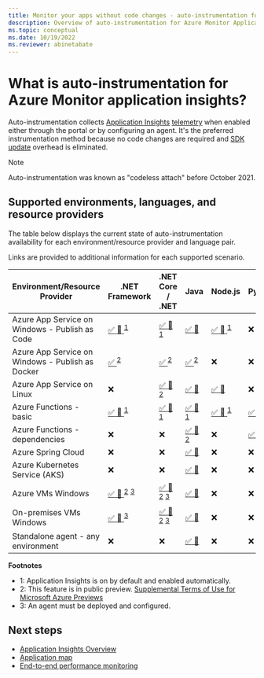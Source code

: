 ```yaml
---
title: Monitor your apps without code changes - auto-instrumentation for Azure Monitor Application Insights | Microsoft Docs
description: Overview of auto-instrumentation for Azure Monitor Application Insights - codeless application performance management
ms.topic: conceptual
ms.date: 10/19/2022
ms.reviewer: abinetabate
---
```


# What is auto-instrumentation for Azure Monitor application insights?

Auto-instrumentation collects [Application Insights](app-insights-overview.md) [telemetry](data-model.md) when enabled either through the portal or by configuring an agent. It's the preferred instrumentation method because no code changes are required and [SDK update](sdk-support-guidance.md) overhead is eliminated.

> [!NOTE] 
> Auto-instrumentation was known as "codeless attach" before October 2021.

## Supported environments, languages, and resource providers

The table below displays the current state of auto-instrumentation availability for each environment/resource provider and language pair.

Links are provided to additional information for each supported scenario.

|Environment/Resource Provider                    | .NET Framework                                                                                                                                 | .NET Core / .NET                                                                                                                                      | Java                                                                                                                                           | Node.js                                                                       | Python                                                                                       |
|-------------------------------------------------|------------------------------------------------------------------------------------------------------------------------------------------------|------------------------------------------------------------------------------------------------------------------------------------------------|------------------------------------------------------------------------------------------------------------------------------------------------|-------------------------------------------------------------------------------|----------------------------------------------------------------------------------------------|
|Azure App Service on Windows - Publish as Code   | [ :white_check_mark: :link: ](azure-web-apps-net.md) <sup>[1](#OnBD)</sup>                                                                          | [ :white_check_mark: :link: ](azure-web-apps-net-core.md) <sup>[1](#OnBD)</sup>                                                                    | [ :white_check_mark: :link: ](azure-web-apps-java.md)                                                                                              | [ :white_check_mark: :link: ](azure-web-apps-nodejs.md) <sup>[1](#OnBD)</sup>  | :x:                                                                                          |
|Azure App Service on Windows - Publish as Docker | [ :white_check_mark: ](https://azure.github.io/AppService/2022/04/11/windows-containers-app-insights-preview.html) <sup>[2](#Preview)</sup> | [ :white_check_mark: ](https://azure.github.io/AppService/2022/04/11/windows-containers-app-insights-preview.html) <sup>[2](#Preview)</sup> | [ :white_check_mark: ](https://azure.github.io/AppService/2022/04/11/windows-containers-app-insights-preview.html) <sup>[2](#Preview)</sup> | :x:                                                                           | :x:                                                                                          |
|Azure App Service on Linux                       | :x:                                                                                                                        | [ :white_check_mark: :link: ](azure-web-apps-net-core.md?tabs=linux) <sup>[2](#Preview)</sup>                                                      | [ :white_check_mark: :link: ](azure-web-apps-java.md)                                                                                              | [ :white_check_mark: :link: ](azure-web-apps-nodejs.md?tabs=linux)                | :x:                                                                                          |
|Azure Functions - basic                          | [ :white_check_mark: :link: ](monitor-functions.md) <sup>[1](#OnBD)</sup>                                                                         | [ :white_check_mark: :link: ](monitor-functions.md) <sup>[1](#OnBD)</sup>                                                                          | [ :white_check_mark: :link: ](monitor-functions.md) <sup>[1](#OnBD)</sup>                                                                           | [ :white_check_mark: :link: ](monitor-functions.md) <sup>[1](#OnBD)</sup>         | [ :white_check_mark: :link: ](monitor-functions.md) <sup>[1](#OnBD)</sup>                        |
|Azure Functions - dependencies                   | :x:                                                                                                                                            | :x:                                                                                                                                            | [ :white_check_mark: :link: ](monitor-functions.md) <sup>[2](#Preview)</sup>                                                                                                | :x:                                                                           | [ :white_check_mark: :link: ](monitor-functions.md#distributed-tracing-for-python-function-apps) |
|Azure Spring Cloud                               | :x:                                                                                                                                            | :x:                                                                                                                                            | [ :white_check_mark: :link: ](azure-web-apps-java.md)                                                                                              | :x:                                                                           | :x:                                                                                          |
|Azure Kubernetes Service (AKS)                   | :x:                                                                                                                       | :x:                                                                                                                                            | [ :white_check_mark: :link: ](java-in-process-agent.md)                                                                                            | :x:                                                                           | :x:                                                                                          |
|Azure VMs Windows                                | [ :white_check_mark: :link: ](azure-vm-vmss-apps.md) <sup>[2](#Preview)</sup> <sup>[3](#Agent)</sup>                                                                      | [ :white_check_mark: :link: ](azure-vm-vmss-apps.md) <sup>[2](#Preview)</sup> <sup>[3](#Agent)</sup>                                                                      | [ :white_check_mark: :link: ](java-in-process-agent.md)                                                                                            | :x:                                                                           | :x:                                                                                          |
|On-premises VMs Windows                          | [ :white_check_mark: :link: ](status-monitor-v2-overview.md) <sup>[3](#Agent)</sup>                                                                                       | [ :white_check_mark: :link: ](status-monitor-v2-overview.md) <sup>[2](#Preview)</sup> <sup>[3](#Agent)</sup>                                                            | [ :white_check_mark: :link: ](java-in-process-agent.md)                                                                                            | :x:                                                                           | :x:                                                                                          |
|Standalone agent - any environment               | :x:                                                                                                                                            | :x:                                                                                                                                            | [ :white_check_mark: :link: ](java-in-process-agent.md)                                                                                            | :x:                                                                           | :x:                                                                                          |

**Footnotes**
- <a name="OnBD">1</a>: Application Insights is on by default and enabled automatically.
- <a name="Preview">2</a>: This feature is in public preview. [Supplemental Terms of Use for Microsoft Azure Previews](https://azure.microsoft.com/support/legal/preview-supplemental-terms/)
- <a name="Agent">3</a>: An agent must be deployed and configured.

## Next steps

* [Application Insights Overview](./app-insights-overview.md)
* [Application map](./app-map.md)
* [End-to-end performance monitoring](../app/tutorial-performance.md)